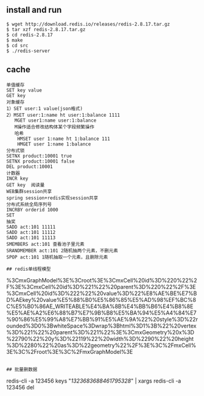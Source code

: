 ## install and run
```
$ wget http://download.redis.io/releases/redis-2.8.17.tar.gz
$ tar xzf redis-2.8.17.tar.gz
$ cd redis-2.8.17
$ make
$ cd src
$ ./redis-server
```
## cache
```
单值缓存
SET key value
GET key
对象缓存
1）SET user:1 value(json格式)
2）MSET user:1:name ht user:1:balance 1111
   MGET user1:name user:1:balance
   M操作适合修改结构体某个字段频繁操作
   哈希
    HMSET user 1:name ht 1:balance 111
    HMGET user 1:name 1:balance
分布式锁
SETNX product:10001 true
SETNX product:10001 false
DEL product:10001
计数器
INCR key
GET key  阅读量
WEB集群session共享
spring session+redis实现session共享
分布式系统全局序列号
INCRBY orderid 1000
SET
抽奖
SADD act:101 11111
SADD act:101 11112
SADD act:101 11113
SMEMBERS act:101 查看池子里元素
SRANDMEMBER act:101 2随机抽两个元素，不删元素
SPOP act:101 1随机抽取一个元素，且删除元素

## redis单线程模型
```
%3CmxGraphModel%3E%3Croot%3E%3CmxCell%20id%3D%220%22%2F%3E%3CmxCell%20id%3D%221%22%20parent%3D%220%22%2F%3E%3CmxCell%20id%3D%222%22%20value%3D%22%E8%AE%BE%E7%BD%AEkey%20value%E5%88%B0%E5%86%85%E5%AD%98%EF%BC%8C%E5%B0%86AE_WRITEABLE%E4%BA%8B%E4%BB%B6%E4%B8%8E%E5%AE%A2%E6%88%B7%E7%9B%B8%E5%BA%94%E5%A4%84%E7%90%86%E5%99%A8%E7%BB%91%E5%AE%9A%22%20style%3D%22rounded%3D0%3BwhiteSpace%3Dwrap%3Bhtml%3D1%3B%22%20vertex%3D%221%22%20parent%3D%221%22%3E%3CmxGeometry%20x%3D%22790%22%20y%3D%22119%22%20width%3D%2290%22%20height%3D%2280%22%20as%3D%22geometry%22%2F%3E%3C%2FmxCell%3E%3C%2Froot%3E%3C%2FmxGraphModel%3E
```

## 批量删数据
```
redis-cli -a 123456 keys "*1323683688461795328*" | xargs redis-cli -a 123456 del
```
